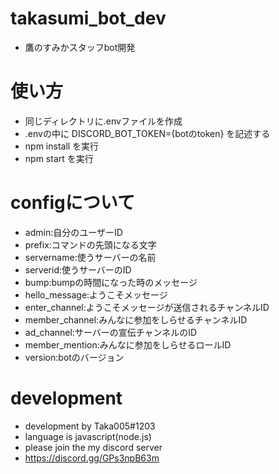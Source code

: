 # takasumi_bot_dev
- 鷹のすみかスタッフbot開発
# 使い方
- 同じディレクトリに.envファイルを作成
- .envの中に DISCORD_BOT_TOKEN={botのtoken} を記述する
- npm install を実行
- npm start を実行
# configについて
- admin:自分のユーザーID
- prefix:コマンドの先頭になる文字
- servername:使うサーバーの名前
- serverid:使うサーバーのID
- bump:bumpの時間になった時のメッセージ
- hello_message:ようこそメッセージ
- enter_channel:ようこそメッセージが送信されるチャンネルID
- member_channel:みんなに参加をしらせるチャンネルID
- ad_channel:サーバーの宣伝チャンネルのID
- member_mention:みんなに参加をしらせるロールID
- version:botのバージョン
# development
- development by Taka005#1203
- language is javascript(node.js)
- please join the my discord server
- https://discord.gg/GPs3npB63m